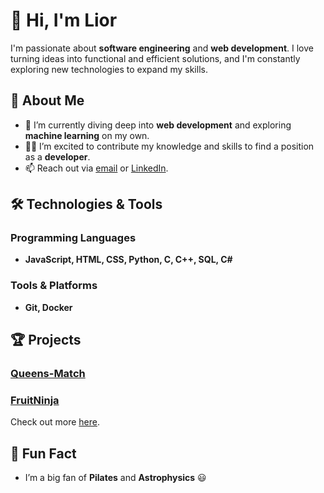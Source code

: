 
# 👋 Hi, I'm Lior  

I'm passionate about **software engineering** and **web development**. I love turning ideas into functional and efficient solutions, and I'm constantly exploring new technologies to expand my skills.  

## 🚀 About Me  
- 🌱 I’m currently diving deep into **web development** and exploring **machine learning** on my own.  
- 👨‍💻 I’m excited to contribute my knowledge and skills to find a position as a **developer**.   
- 📫 Reach out via [email](mailto:liorkashi@gmail.com) or [LinkedIn](https://www.linkedin.com/in/liorkashi/).  

## 🛠️ Technologies & Tools  

### Programming Languages  
- **JavaScript, HTML, CSS, Python, C, C++, SQL, C#**  

### Tools & Platforms  
- **Git, Docker**  

## 🏆 Projects 

### [Queens-Match](https://github.com/liork98/Queens-Match) 

### [FruitNinja](https://github.com/liork98/FruitNinja)  

Check out more [here](https://github.com/liork98?tab=repositories).  

## 🌟 Fun Fact
- I’m a big fan of **Pilates** and **Astrophysics** 😃
